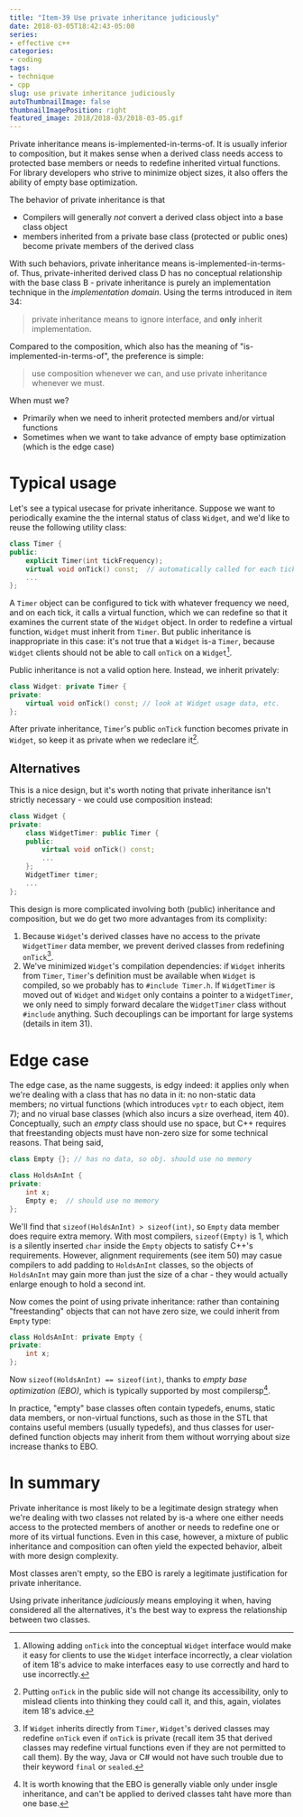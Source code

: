 ```yaml
---
title: "Item-39 Use private inheritance judiciously"
date: 2018-03-05T18:42:43-05:00
series:
- effective c++
categories:
- coding
tags:
- technique
- cpp
slug: use private inheritance judiciously
autoThumbnailImage: false
thumbnailImagePosition: right
featured_image: 2018/2018-03/2018-03-05.gif
---
```


Private inheritance means is-implemented-in-terms-of. It is usually inferior to composition, but it makes sense when a derived class needs access to protected base members or needs to redefine inherited virtual functions. For library developers who strive to minimize object sizes, it also offers the ability of empty base optimization.
<!--more-->
<!-- toc -->

The behavior of private inheritance is that

* Compilers will generally _not_ convert a derived class object into a base class object
* members inherited from a private base class (protected or public ones) become private members of the derived class

With such behaviors, private inheritance means is-implemented-in-terms-of. Thus, private-inherited derived class D has no conceptual relationship with the base class B - private inheritance is purely an implementation technique in the _implementation domain_. Using the terms introduced in item 34:

>private inheritance means to ignore interface, and **only** inherit implementation.

Compared to the composition, which also has the meaning of "is-implemented-in-terms-of", the preference is simple:

>use composition whenever we can, and use private inheritance whenever we must.

When must we? 

* Primarily when we need to inherit protected members and/or virtual functions 
* Sometimes when we want to take advance of empty base optimization (which is the edge case)

# Typical usage

Let's see a typical usecase for private inheritance. Suppose we want to periodically examine the the internal status of class `Widget`, and we'd like to reuse the following utility class:

```cpp
class Timer {
public:
    explicit Timer(int tickFrequency);
    virtual void onTick() const;  // automatically called for each tick
    ...
};
```

A `Timer` object can be configured to tick with whatever frequency we need, and on each tick, it calls a virtual function, which we can redefine so that it examines the current state of the `Widget` object. In order to redefine a virtual function, `Widget` must inherit from `Timer`. But public inheritance is inappropriate in this case: it's not true that a `Widget` is-a `Timer`, because `Widget` clients should not be able to call `onTick` on a `Widget`[^1].

Public inheritance is not a valid option here. Instead, we inherit privately:

```cpp
class Widget: private Timer {
private:
    virtual void onTick() const; // look at Widget usage data, etc.
};
```

After private inheritance, `Timer`'s public `onTick` function becomes private in `Widget`, so keep it as private when we redeclare it[^2].

## Alternatives

This is a nice design, but it's worth noting that private inheritance isn't strictly necessary - we could use composition instead:

```cpp
class Widget {
private:
    class WidgetTimer: public Timer {
    public:
        virtual void onTick() const;
        ...
    };
    WidgetTimer timer;
    ...
};
```

This design is more complicated involving both (public) inheritance and composition, but we do get two more advantages from its complixity:

1. Because `Widget`'s derived classes have no access to the private `WidgetTimer` data member, we prevent derived classes from redefining `onTick`[^3].
2. We've minimized `Widget`'s compilation dependencies: if `Widget` inherits from `Timer`, `Timer`'s definition must be available when `Widget` is compiled, so we probably has to `#include Timer.h`. If `WidgetTimer` is moved out of `Widget` and `Widget` only contains a pointer to  a `WidgetTimer`, we only need to simply forward decalare the `WidgetTimer` class without `#include` anything. Such decouplings can be important for large systems (details in item 31).

# Edge case

The edge case, as the name suggests, is edgy indeed: it applies only when we're dealing with a class that has no data in it: no non-static data members; no virtual functions (which introduces `vptr` to each object, item 7); and no virual base classes (which also incurs a size overhead, item 40). Conceptually, such an _empty_ class should use no space, but C++ requires that freestanding objects must have non-zero size for some technical reasons. That being said,

```cpp
class Empty {}; // has no data, so obj. should use no memory

class HoldsAnInt {
private:
    int x;
    Empty e;  // should use no memory
};
```

We'll find that  `sizeof(HoldsAnInt) > sizeof(int)`, so `Empty` data member does require extra memory. With most compilers, `sizeof(Empty)` is 1, which is a silently inserted `char` inside the `Empty` objects to satisfy C++'s requirements. However, alignment requirements (see item 50) may casue compilers to add padding to `HoldsAnInt` classes, so the objects of `HoldsAnInt` may gain more than just the size of a char - they would actually enlarge enough to hold a second int.

Now comes the point of using private inheritance: rather than containing "freestanding" objects that can not have zero size, we could inherit from `Empty` type:

```cpp
class HoldsAnInt: private Empty {
private:
    int x;
};
```

Now `sizeof(HoldsAnInt) == sizeof(int)`, thanks to _empty base optimization (EBO)_, which is typically supported by most compilersp[^4].

In practice, "empty" base classes often contain typedefs, enums, static data members, or non-virtual functions, such as those in the STL that contains useful members (usually typedefs), and thus classes for user-defined function objects may inherit from them without worrying about size increase thanks to EBO.

# In summary

Private inheritance is most likely to be a legitimate design strategy when we're dealing with two classes not related by is-a where one either needs access to the protected members of another or needs to redefine one or more of its virtual functions. Even in this case, however, a mixture of public inheritance and composition can often yield the expected behavior, albeit with more design complexity. 

Most classes aren't empty, so the EBO is rarely a legitimate justification for private inheritance.

Using private inheritance _judiciously_ means employing it when, having considered all the alternatives, it's the best way to express the relationship between two classes.

[^1]: Allowing adding `onTick` into the conceptual `Widget` interface would make it easy for clients to use the `Widget` interface incorrectly, a clear violation of item 18's advice to make interfaces easy to use correctly and hard to use incorrectly.
[^2]: Putting `onTick` in the public side will not change its accessibility, only to mislead clients into thinking they could call it, and this, again, violates item 18's advice.
[^3]: If `Widget` inherits directly from `Timer`, `Widget`'s derived classes may redefine `onTick` even if `onTick` is private (recall item 35 that derived classes may redefine virtual functions even if they are not permitted to call them). By the way, Java or C# would not have such trouble due to their keyword `final` or `sealed`.
[^4]: It is worth knowing that the EBO is generally viable only under insgle inheritance, and can't be applied to derived classes taht have more than one base.

